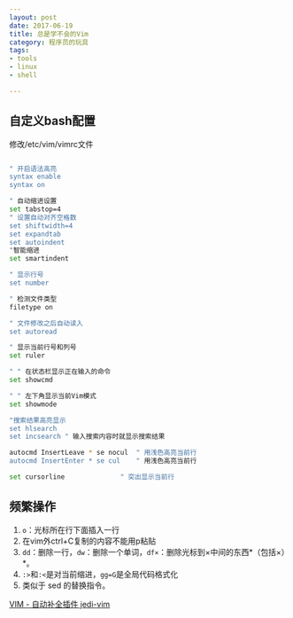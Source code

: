 ```yaml
---
layout: post
date: 2017-06-19
title: 总是学不会的Vim
category: 程序员的玩具
tags: 
- tools
- linux
- shell

---
```






## 自定义bash配置
修改/etc/vim/vimrc文件
```bash

" 开启语法高亮 
syntax enable 
syntax on

" 自动缩进设置
set tabstop=4
" 设置自动对齐空格数 
set shiftwidth=4
set expandtab
set autoindent
"智能缩进
set smartindent

" 显示行号
set number

" 检测文件类型 
filetype on

" 文件修改之后自动读入
set autoread

" 显示当前行号和列号
set ruler

" " 在状态栏显示正在输入的命令
set showcmd

" " 左下角显示当前Vim模式
set showmode

"搜索结果高亮显示
set hlsearch
set incsearch " 输入搜索内容时就显示搜索结果 

autocmd InsertLeave * se nocul  " 用浅色高亮当前行 
autocmd InsertEnter * se cul    " 用浅色高亮当前行 

set cursorline              " 突出显示当前行 

```



## 频繁操作
1. `o`：光标所在行下面插入一行
2. 在vim外ctrl+C复制的内容不能用p粘贴
3. `dd`：删除一行，`dw`：删除一个单词，`df×`：删除光标到×中间的东西*（包括×）*。
4. `:>`和`:<`是对当前缩进，`gg=G`是全局代码格式化
5. 类似于 sed 的替换指令。

[VIM - 自动补全插件 jedi-vim](https://blog.csdn.net/beiquandeng/article/details/76340343)

